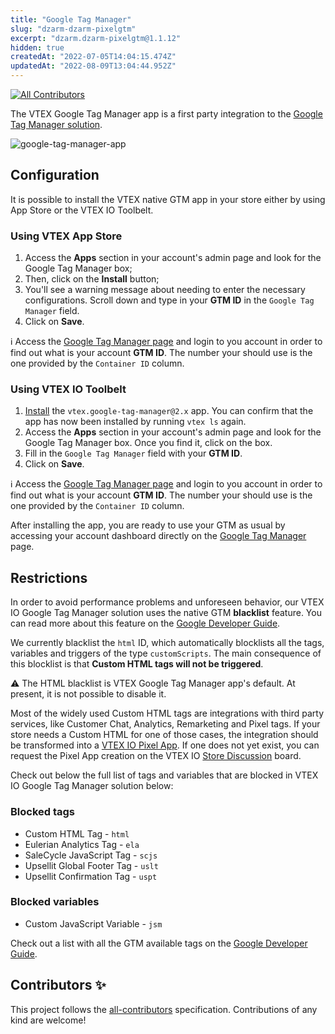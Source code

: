 ```yaml
---
title: "Google Tag Manager"
slug: "dzarm-dzarm-pixelgtm"
excerpt: "dzarm.dzarm-pixelgtm@1.1.12"
hidden: true
createdAt: "2022-07-05T14:04:15.474Z"
updatedAt: "2022-08-09T13:04:44.952Z"
---
```

<!-- prettier-ignore-start -->
<!-- markdownlint-disable -->
<!-- ALL-CONTRIBUTORS-BADGE:START - Do not remove or modify this section -->
[![All Contributors](https://img.shields.io/badge/all_contributors-0-orange.svg?style=flat-square)](#contributors-)
<!-- ALL-CONTRIBUTORS-BADGE:END -->
<!-- markdownlint-enable -->
<!-- prettier-ignore-end -->

The VTEX Google Tag Manager app is a first party integration to the [Google Tag Manager solution](https://tagmanager.google.com). 

![google-tag-manager-app](https://user-images.githubusercontent.com/52087100/84321347-55e11c80-ab49-11ea-9445-24eec6a07785.png)

## Configuration

It is possible to install the VTEX native GTM app in your store either by using App Store or the VTEX IO Toolbelt.

### Using VTEX App Store

1. Access the **Apps** section in your account's admin page and look for the Google Tag Manager box; 
2. Then, click on the **Install** button;
3. You'll see a warning message about needing to enter the necessary configurations. Scroll down and type in your **GTM ID** in the `Google Tag Manager` field.
4. Click on **Save**.

:information_source: Access the [Google Tag Manager page](https://tagmanager.google.com/)</a> and login to you account in order to find out what is your account **GTM ID**. The number your should use is the one provided by the `Container ID` column. 

### Using VTEX IO Toolbelt

1. [Install](https://vtex.io/docs/recipes/development/installing-an-app/) the `vtex.google-tag-manager@2.x` app. You can confirm that the app has now been installed by running `vtex ls` again. 
2. Access the **Apps** section in your account's admin page and look for the Google Tag Manager box. Once you find it, click on the box.
3. Fill in the `Google Tag Manager` field with your **GTM ID**. 
4. Click on **Save**.

:information_source: Access the [Google Tag Manager page](https://tagmanager.google.com/)</a> and login to you account in order to find out what is your account **GTM ID**. The number your should use is the one provided by the `Container ID` column.

After installing the app, you are ready to use your GTM as usual by accessing your account dashboard directly on the [Google Tag Manager](https://tagmanager.google.com/) page. 

## Restrictions

In order to avoid performance problems and unforeseen behavior, our VTEX IO Google Tag Manager solution uses the native GTM **blacklist** feature. You can read more about this feature on the [Google Developer Guide](https://developers.google.com/tag-manager/web/restrict).

We currently blacklist the `html` ID, which automatically blocklists all the tags, variables and triggers of the type `customScripts`. The main consequence of this blocklist is that **Custom HTML tags will not be triggered**. 

:warning: The HTML blacklist is VTEX Google Tag Manager app's default. At present, it is not possible to disable it.

Most of the widely used Custom HTML tags are integrations with third party services, like Customer Chat, Analytics, Remarketing and Pixel tags. If your store needs a Custom HTML for one of those cases, the integration should be transformed into a [VTEX IO Pixel App](https://vtex.io/docs/apps/pixel/). If one does not yet exist, you can request the Pixel App creation on the VTEX IO [Store Discussion](https://github.com/vtex-apps/store-discussion) board.

Check out below the full list of tags and variables that are blocked in VTEX IO Google Tag Manager solution below:

### Blocked tags

- Custom HTML Tag - `html`
- Eulerian Analytics Tag - `ela`
- SaleCycle JavaScript Tag  - `scjs`
- Upsellit Global Footer Tag - `uslt`
- Upsellit Confirmation Tag - `uspt`

### Blocked variables

- Custom JavaScript Variable - `jsm`

Check out a list with all the GTM available tags on the [Google Developer Guide](https://developers.google.com/tag-manager/devguide).

<!-- DOCS-IGNORE:start -->

## Contributors ✨

<!-- ALL-CONTRIBUTORS-LIST:START - Do not remove or modify this section -->
<!-- prettier-ignore-start -->
<!-- markdownlint-disable -->
<!-- markdownlint-enable -->
<!-- prettier-ignore-end -->
<!-- ALL-CONTRIBUTORS-LIST:END -->

This project follows the [all-contributors](https://github.com/all-contributors/all-contributors) specification. Contributions of any kind are welcome!

<!-- DOCS-IGNORE:end -->